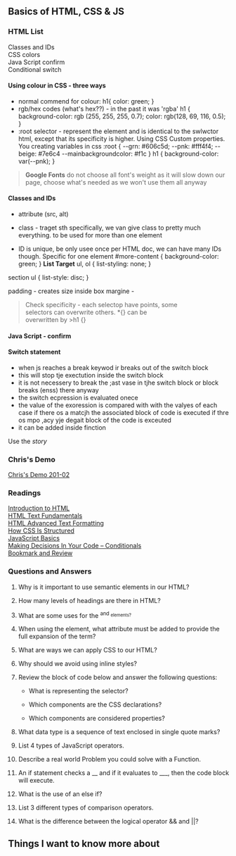 ## Basics of HTML, CSS & JS  

### HTML List  
Classes and IDs  
CSS colors  
Java Script confirm  
Conditional switch  

#### Using colour in CSS - three ways
 - normal commend for colour: 
 h1{
    color: green;
 }
 - rgb/hex codes (what's hex??) - in the past it was 'rgba'
 h1 {
    background-color: rgb (255, 255, 255, 0.7);
    color: rgb(128, 69, 116, 0.5);
 }
 - :root selector - represent the <html> element and is identical to the swlwctor html, except that its specificity is higher. Using CSS Custom properties. You creating variables in css 
 :root {
--grn: #606c5d;
--pnk: #fff4f4;
--beige: #7e6c4
--mainbackgroundcolor: #f1c
 }
 h1 {
    background-color: var(--pnk);
 }
> **Google Fonts** do not choose all font's weight as it will slow down our page, choose what's needed as we won't use them all anyway
 #### Classes and IDs
- attribute (src, alt)
- class - traget sth specifically, we van give class to pretty much everything. to be used for more than one element
    <p class="content"Here is some content>

- ID is unique, be only usee once per HTML doc, we can have many IDs though. Specific for one element 
#more-content {
    background-color: green;
}
**List Target**
ul,
ol {
    list-styling: none;
}

section ul {
    list-style: disc;
}

padding - creates size inside box
margine - 

> Check specificity - each selectop have points, some  
> selectors can overwrite others. *{} can be   
> overwritten by >h1 {}

#### Java Script - confirm

#### Switch statement 
- when js reaches a break keywod ir breaks out of the switch block
- this will stop tje exectution inside the switch block
- it is not necessery to break the ;ast vase in tjhe switch block or block breaks (enss) there anyway
- the switch ecpression is evaluated onece
- the value of the exoression is compared with with the valyes of each case
if there os a matcjh the associated block of code is executed
if thre os mpo ,acy yje degait block of the code is exceuted
- it can be added inside finction

Use the *story*

### Chris's Demo
[Chris's Demo 201-02](https://github.com/CSEAMAN3/201-d5-class-demos/tree/main/201-class-02)  

### Readings  
[Introduction to HTML](https://developer.mozilla.org/en-US/docs/Learn/HTML/Introduction_to_HTML)  
[HTML Text Fundamentals](https://developer.mozilla.org/en-US/docs/Learn/HTML/Introduction_to_HTML/HTML_text_fundamentals)  
[ HTML Advanced Text Formatting](https://developer.mozilla.org/en-US/docs/Learn/HTML/Introduction_to_HTML/Advanced_text_formatting)  
[How CSS Is Structured](https://developer.mozilla.org/en-US/docs/Learn/CSS/First_steps/How_CSS_is_structured)  
[JavaScript Basics](https://developer.mozilla.org/en-US/docs/Learn/Getting_started_with_the_web/JavaScript_basics)  
[Making Decisions In Your Code – Conditionals](https://developer.mozilla.org/en-US/docs/Learn/JavaScript/Building_blocks/conditionals)  
[Bookmark and Review](https://chris.beams.io/posts/git-commit/)  

### Questions and Answers
1. Why is it important to use semantic elements in our HTML?  

2. How many levels of headings are there in HTML?  

3. What are some uses for the <sup> and <sub> elements?  

4. When using the <abbr> element, what attribute must be added to provide the full expansion of the term?  

5. What are ways we can apply CSS to our HTML?  

6. Why should we avoid using inline styles?  

7. Review the block of code below and answer the following questions:  
    - What is representing the selector?  

    - Which components are the CSS declarations?  

    - Which components are considered properties?  

11. What data type is a sequence of text enclosed in single quote marks?  

12. List 4 types of JavaScript operators.  

13. Describe a real world Problem you could solve with a Function.  

14. An if statement checks a __ and if it evaluates to ___, then the code block will execute.  

15. What is the use of an else if?  

16. List 3 different types of comparison operators.  

17. What is the difference between the logical operator && and ||?  

## Things I want to know more about
